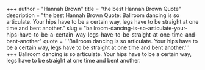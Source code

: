 +++
author = "Hannah Brown"
title = "the best Hannah Brown Quote"
description = "the best Hannah Brown Quote: Ballroom dancing is so articulate. Your hips have to be a certain way, legs have to be straight at one time and bent another."
slug = "ballroom-dancing-is-so-articulate-your-hips-have-to-be-a-certain-way-legs-have-to-be-straight-at-one-time-and-bent-another"
quote = '''Ballroom dancing is so articulate. Your hips have to be a certain way, legs have to be straight at one time and bent another.'''
+++
Ballroom dancing is so articulate. Your hips have to be a certain way, legs have to be straight at one time and bent another.
